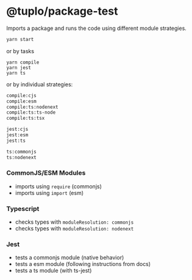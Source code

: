# @tuplo/package-test

Imports a package and runs the code using different module strategies.

```bash
yarn start
```
or by tasks

```
yarn compile
yarn jest
yarn ts
```

or by individual strategies:

```bash
compile:cjs
compile:esm
compile:ts:nodenext
compile:ts:ts-node
compile:ts:tsx

jest:cjs
jest:esm
jest:ts

ts:commonjs
ts:nodenext

```

### CommonJS/ESM Modules

- imports using `require` (commonjs)
- imports using `import` (esm)

### Typescript

- checks types with `moduleResolution: commonjs`
- checks types with `moduleResolution: nodenext` 

### Jest

- tests a commonjs module (native behavior)
- tests a esm module (following instructions from docs)
- tests a ts module (with ts-jest)


